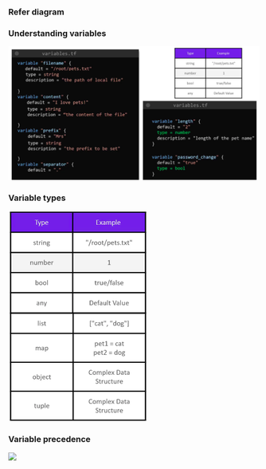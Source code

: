 ### Refer diagram

### Understanding variables

![](https://raw.githubusercontent.com/kartik1998/dotterraform/master/images/understanding_variables.png)

### Variable types

![](https://raw.githubusercontent.com/kartik1998/dotterraform/master/images/variable_types.png)

### Variable precedence

![](https://raw.githubusercontent.com/kartik1998/dotterraform/master/images/variable_precendence.png)
